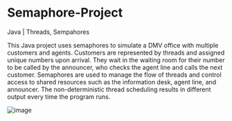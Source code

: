# Semaphore-Project
Java | Threads, Sempahores

This Java project uses semaphores to simulate a DMV office with multiple customers and agents. Customers are represented by threads and assigned unique numbers upon arrival. They wait in the waiting room for their number to be called by the announcer, who checks the agent line and calls the next customer. Semaphores are used to manage the flow of threads and control access to shared resources such as the information desk, agent line, and announcer. The non-deterministic thread scheduling results in different output every time the program runs.

![image](https://user-images.githubusercontent.com/100010326/236337826-3cf8876e-ec7c-41fb-95b6-78b369b4602e.png)
